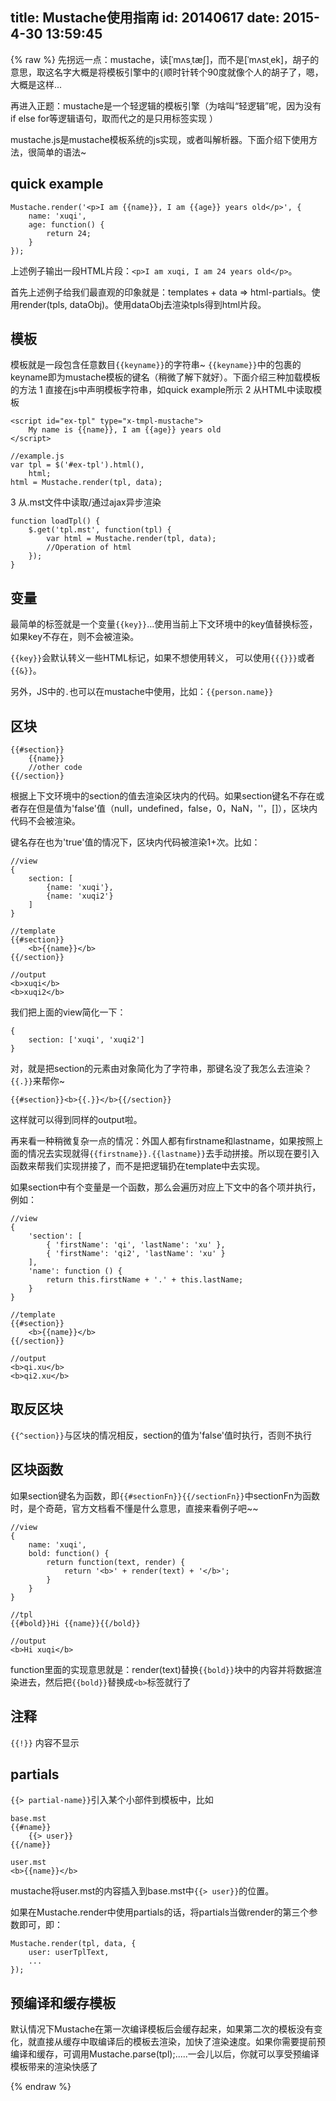 title: Mustache使用指南
id: 20140617
date: 2015-4-30 13:59:45
---

{% raw %}
先拐远一点：mustache，读[ˈmʌsˌtæʃ]，而不是[ˈmʌstˌek]，胡子的意思，取这名字大概是将模板引擎中的`{`顺时针转个90度就像个人的胡子了，嗯，大概是这样...

再进入正题：mustache是一个轻逻辑的模板引擎（为啥叫“轻逻辑”呢，因为没有if else for等逻辑语句，取而代之的是只用标签实现 ）

mustache.js是mustache模板系统的js实现，或者叫解析器。下面介绍下使用方法，很简单的语法~

## quick example

    Mustache.render('<p>I am {{name}}, I am {{age}} years old</p>', {
        name: 'xuqi',
        age: function() {
            return 24;
        }
    });
上述例子输出一段HTML片段：`<p>I am xuqi, I am 24 years old</p>`。

首先上述例子给我们最直观的印象就是：templates + data => html-partials。使用render(tpls, dataObj)。使用dataObj去渲染tpls得到html片段。

## 模板
模板就是一段包含任意数目`{{keyname}}`的字符串~
`{{keyname}}`中的包裹的keyname即为mustache模板的键名（稍微了解下就好）。下面介绍三种加载模板的方法
1 直接在js中声明模板字符串，如quick example所示
2 从HTML中读取模板

    <script id="ex-tpl" type="x-tmpl-mustache">
        My name is {{name}}, I am {{age}} years old
    </script>
    
    //example.js
    var tpl = $('#ex-tpl').html(),
        html;
    html = Mustache.render(tpl, data);
3 从.mst文件中读取/通过ajax异步渲染

    function loadTpl() {
        $.get('tpl.mst', function(tpl) {
            var html = Mustache.render(tpl, data);
            //Operation of html
        });
    }

## 变量
最简单的标签就是一个变量`{{key}}`...使用当前上下文环境中的key值替换标签，如果key不存在，则不会被渲染。

`{{key}}`会默认转义一些HTML标记，如果不想使用转义， 可以使用`{{{}}}`或者`{{&}}`。

另外，JS中的`.`也可以在mustache中使用，比如：`{{person.name}}`

## 区块

    {{#section}}
        {{name}}
        //other code
    {{/section}}

根据上下文环境中的section的值去渲染区块内的代码。如果section键名不存在或者存在但是值为'false'值（null，undefined，false，0，NaN，''，[]），区块内代码不会被渲染。

键名存在也为'true'值的情况下，区块内代码被渲染1+次。比如：

    //view
    {
        section: [
            {name: 'xuqi'},
            {name: 'xuqi2'}
        ]
    }
    
    //template
    {{#section}}
        <b>{{name}}</b>
    {{/section}}
    
    //output
    <b>xuqi</b>
    <b>xuqi2</b>

我们把上面的view简化一下：

    {
        section: ['xuqi', 'xuqi2']
    }

对，就是把section的元素由对象简化为了字符串，那键名没了我怎么去渲染？`{{.}}`来帮你~

    {{#section}}<b>{{.}}</b>{{/section}}

这样就可以得到同样的output啦。

再来看一种稍微复杂一点的情况：外国人都有firstname和lastname，如果按照上面的情况去实现就得`{{firstname}}.{{lastname}}`去手动拼接。所以现在要引入函数来帮我们实现拼接了，而不是把逻辑扔在template中去实现。

如果section中有个变量是一个函数，那么会遍历对应上下文中的各个项并执行，例如：

    //view
    {
        'section': [
            { 'firstName': 'qi', 'lastName': 'xu' },
            { 'firstName': 'qi2', 'lastName': 'xu' }
        ],
        'name': function () {
            return this.firstName + '.' + this.lastName;
        }
    }
    
    //template
    {{#section}}
        <b>{{name}}</b>
    {{/section}}
    
    //output
    <b>qi.xu</b>
    <b>qi2.xu</b>

## 取反区块
`{{^section}}`与区块的情况相反，section的值为'false'值时执行，否则不执行

## 区块函数
如果section键名为函数，即`{{#sectionFn}}{{/sectionFn}}`中sectionFn为函数时，是个奇葩，官方文档看不懂是什么意思，直接来看例子吧~~

    //view
    {
        name: 'xuqi',
        bold: function() {
            return function(text, render) {
                return '<b>' + render(text) + '</b>';
            }
        }
    }
    
    //tpl
    {{#bold}}Hi {{name}}{{/bold}}
    
    //output
    <b>Hi xuqi</b>

function里面的实现意思就是：render(text)替换`{{bold}}`块中的内容并将数据渲染进去，然后把`{{bold}}`替换成`<b>`标签就行了
## 注释
`{{!}}` 内容不显示

## partials
`{{> partial-name}}`引入某个小部件到模板中，比如

    base.mst
    {{#name}}
        {{> user}}
    {{/name}}
    
    user.mst
    <b>{{name}}</b>

mustache将user.mst的内容插入到base.mst中`{{> user}}`的位置。

如果在Mustache.render中使用partials的话，将partials当做render的第三个参数即可，即：

    Mustache.render(tpl, data, {
        user: userTplText,
        ...
    });

## 预编译和缓存模板
默认情况下Mustache在第一次编译模板后会缓存起来，如果第二次的模板没有变化，就直接从缓存中取编译后的模板去渲染，加快了渲染速度。如果你需要提前预编译和缓存，可调用Mustache.parse(tpl);.....一会儿以后，你就可以享受预编译模板带来的渲染快感了

{% endraw %}
